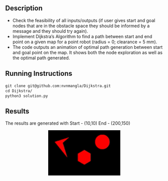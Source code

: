 ## Description
- Check the feasibility of all inputs/outputs (if user gives start and goal nodes that are in the obstacle
space they should be informed by a message and they should try again).
- Implement Dijkstra’s Algorithm to find a path between start and end point on a given map for a
point robot (radius = 0; clearance = 5 mm).
- The code outputs an animation of optimal path generation between start and goal point on
the map. It shows both the node exploration as well as the optimal path generated.

## Running Instructions 
```
git clone git@github.com:nvnmangla/Dijkstra.git
cd Dijkstra/
python3 solution.py

```

## Results 
The results are generated with 
Start - (10,10)
End - (200,150) 
<p align="center">
  <img width="230" src="https://github.com/nvnmangla/Dijkstra/blob/8af297daae174352b766e6e3627a4ba3474e7703/project.gif">
</p>
